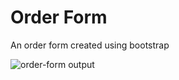 # Order Form
An order form created using bootstrap

![order-form output](https://user-images.githubusercontent.com/45134925/140329648-6ee5c728-09c2-43be-9f7d-45eb06c805ef.png)
